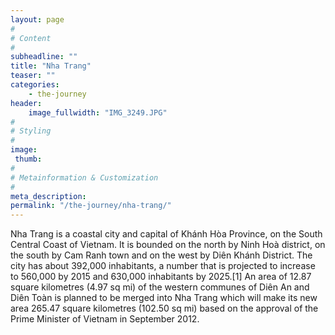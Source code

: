 ```yaml
---
layout: page
#
# Content
#
subheadline: ""
title: "Nha Trang"
teaser: ""
categories:
    - the-journey
header:
    image_fullwidth: "IMG_3249.JPG"
#
# Styling
#
image:
 thumb:
#
# Metainformation & Customization
#
meta_description:
permalink: "/the-journey/nha-trang/"
---
```


Nha Trang is a coastal city and capital of Khánh Hòa Province, on the South Central Coast of Vietnam. It is bounded on the north by Ninh Hoà district, on the south by Cam Ranh town and on the west by Diên Khánh District. The city has about 392,000 inhabitants, a number that is projected to increase to 560,000 by 2015 and 630,000 inhabitants by 2025.[1] An area of 12.87 square kilometres (4.97 sq mi) of the western communes of Diên An and Diên Toàn is planned to be merged into Nha Trang which will make its new area 265.47 square kilometres (102.50 sq mi) based on the approval of the Prime Minister of Vietnam in September 2012. 
